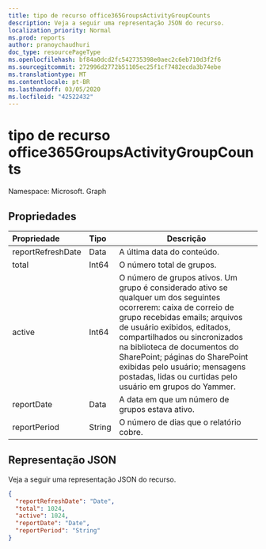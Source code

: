 ```yaml
---
title: tipo de recurso office365GroupsActivityGroupCounts
description: Veja a seguir uma representação JSON do recurso.
localization_priority: Normal
ms.prod: reports
author: pranoychaudhuri
doc_type: resourcePageType
ms.openlocfilehash: bf84a0dcd2fc542735398e0aec2c6eb710d3f2f6
ms.sourcegitcommit: 272996d2772b51105ec25f1cf7482ecda3b74ebe
ms.translationtype: MT
ms.contentlocale: pt-BR
ms.lasthandoff: 03/05/2020
ms.locfileid: "42522432"
---
```

# <a name="office365groupsactivitygroupcounts-resource-type"></a>tipo de recurso office365GroupsActivityGroupCounts

Namespace: Microsoft. Graph

## <a name="properties"></a>Propriedades

| Propriedade          | Tipo   | Descrição                              |
| :---------------- | :----- | ---------------------------------------- |
| reportRefreshDate | Data   | A última data do conteúdo.          |
| total             | Int64  | O número total de grupos.              |
| active            | Int64  | O número de grupos ativos. Um grupo é considerado ativo se qualquer um dos seguintes ocorrerem: caixa de correio de grupo recebidas emails; arquivos de usuário exibidos, editados, compartilhados ou sincronizados na biblioteca de documentos do SharePoint; páginas do SharePoint exibidas pelo usuário; mensagens postadas, lidas ou curtidas pelo usuário em grupos do Yammer. |
| reportDate        | Data   | A data em que um número de grupos estava ativo. |
| reportPeriod      | String | O número de dias que o relatório cobre.    |

## <a name="json-representation"></a>Representação JSON

Veja a seguir uma representação JSON do recurso.

<!-- {
  "blockType": "resource",
  "@odata.type": "microsoft.graph.office365GroupsActivityGroupCounts"
} -->

```json
{
  "reportRefreshDate": "Date", 
  "total": 1024, 
  "active": 1024, 
  "reportDate": "Date", 
  "reportPeriod": "String"
}
```
